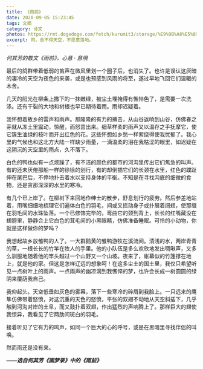 ```yaml
---
title: 《雨前》
date: 2020-09-05 15:23:45
tags: 文摘
category: 诗文
photos: https://rmt.dogedoge.com/fetch/kurumit3/storage/%E9%9B%A8%E5%89%8D.jpeg?w=1280&h=600&fmt=webp
excerpt: 雨，舍不得天空，不愿意落地。
---
```


*何其芳的散文《雨前》，心意 · 意境*



  最后的鸽群带着低弱的笛声在微风里划一个圈子后，也消失了。也许是误认这灰暗的凄冷的天空为夜色的来袭，或是也预感到风雨的将至，遂过早地飞回它们温暖的木舍。

  几天的阳光在柳条上撒下的一抹嫩绿，被尘土埋掩得有憔悴色了，是需要一次洗涤。还有干裂的大地和树根也早已期待着雨。雨却迟疑着。

  我怀想着故乡的雷声和雨声。那隆隆的有力的搏击，从山谷返响到山谷，仿佛春之芽就从冻土里震动，惊醒，而怒茁出来。细草样柔的雨声又以温存之手抚摩它，使它簇生油绿的枝叶而开出红色的花。这些怀想如乡愁一样萦绕得使我忧郁了。我心里的气候也和这北方大陆一样缺少雨量，一滴温柔的泪在我枯涩的眼里，如迟疑在这阴沉的天空里的雨点，久不落下。

  白色的鸭也似有一点烦躁了，有不洁的颜色的都市的河沟里传出它们焦急的叫声。有的还未厌倦那船一样的徐徐的划行，有的却倒插它们的长颈在水里，红色的蹼趾伸在尾巴后，不停地扑击着水以支持身体的平衡。不知是在寻找沟底的细微的食物，还是贪那深深的水里的寒冷。

  有几个已上岸了。在柳树下来回地作绅士的散步，舒息划行的疲劳。然后参差地站着，用嘴细细地梳理它们遍体白色的羽毛，间或又摇动身子或扑展着阔翅，使那缀在羽毛间的水珠坠落。一个已修饰完毕的，弯曲它的颈到背上，长长的红嘴藏没在翅膀里，静静合上它白色的茸毛间的小黑眼睛，仿佛准备睡眠。可怜的小动物，你就是这样做你的梦吗？

  我想起故乡放雏鸭的人了。一大群鹅黄的雏鸭游牧在溪流间。清浅的水，两岸青青的草，一根长长的竹竿在牧人的手里。他的小队伍是多么欢欣地发出啁啾声，又多么驯服地随着他的竿头越过一个山野又一个山坡。夜来了，帐幕似的竹篷撑在地上，就是他的家。但这是怎样辽远的想象呵！在这多尘土的国土里，我仅只希望听见一点树叶上的雨声。一点雨声的幽凉滴到我憔悴的梦，也许会长成一树圆圆的绿阴来覆荫我自己。

  我仰起头。天空低垂如灰色的雾幕，落下一些寒冷的碎屑到我脸上。一只远来的鹰隼仿佛带着怒愤，对这沉重的天色的怒愤，平张的双翅不动地从天空斜插下，几乎触到河沟对岸的土阜，而又鼓扑着双翅，作出猛烈的声响腾上了。那样巨大的翅使我惊异，我看见了它两肋间斑白的羽毛。

  接着听见了它有力的鸣声，如同一个巨大的心的呼号，或是在黑暗里寻找伴侣的叫唤。

  然而雨还是没有来。



***——选自何其芳《画梦录》中的《雨前》***

